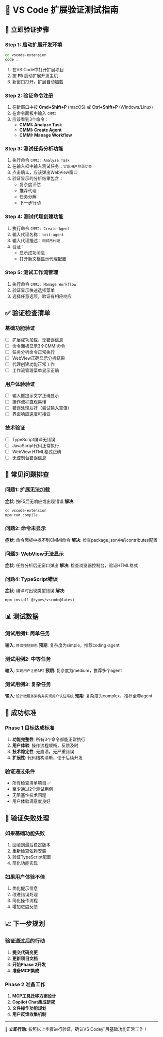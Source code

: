 # 🧪 VS Code 扩展验证测试指南

## 🚀 立即验证步骤

### Step 1: 启动扩展开发环境

```bash
cd vscode-extension
code .
```

1. 在VS Code中打开扩展项目
2. 按 **F5** 启动扩展开发主机
3. 新窗口打开，扩展自动加载

### Step 2: 验证命令注册

1. 在新窗口中按 **Cmd+Shift+P** (macOS) 或 **Ctrl+Shift+P** (Windows/Linux)
2. 在命令面板中输入 `CMMI`
3. 应该看到3个命令：
   - **CMMI: Analyze Task**
   - **CMMI: Create Agent** 
   - **CMMI: Manage Workflow**

### Step 3: 测试任务分析功能

1. 执行命令 `CMMI: Analyze Task`
2. 在输入框中输入测试任务：`实现用户登录功能`
3. 点击确认，应该弹出WebView窗口
4. 验证显示的分析结果包含：
   - 复杂度评估
   - 推荐代理
   - 任务分解
   - 下一步行动

### Step 4: 测试代理创建功能

1. 执行命令 `CMMI: Create Agent`
2. 输入代理名称：`test-agent`
3. 输入代理描述：`测试用代理`
4. 验证：
   - 显示成功消息
   - 打开新文档显示代理配置

### Step 5: 测试工作流管理

1. 执行命令 `CMMI: Manage Workflow`
2. 验证显示快速选择菜单
3. 选择任意选项，验证有相应响应

## ✅ 验证检查清单

### 基础功能验证
- [ ] 扩展成功加载，无错误信息
- [ ] 命令面板显示3个CMMI命令
- [ ] 任务分析命令正常执行
- [ ] WebView正确显示分析结果
- [ ] 代理创建功能正常工作
- [ ] 工作流管理菜单显示正确

### 用户体验验证
- [ ] 输入框提示文字正确显示
- [ ] 操作流程直观易懂
- [ ] 错误处理友好（尝试输入空值）
- [ ] 界面响应速度可接受

### 技术验证
- [ ] TypeScript编译无错误
- [ ] JavaScript代码正常执行
- [ ] WebView HTML格式正确
- [ ] 无控制台错误信息

## 🐛 常见问题排查

### 问题1: 扩展无法加载
**症状**: 按F5后无响应或出现错误
**解决**:
```bash
cd vscode-extension
npm run compile
```

### 问题2: 命令未显示
**症状**: 命令面板中找不到CMMI命令
**解决**: 检查package.json中的contributes配置

### 问题3: WebView无法显示
**症状**: 任务分析后无窗口弹出
**解决**: 检查浏览器控制台，验证HTML格式

### 问题4: TypeScript错误
**症状**: 编译时出现类型错误
**解决**: 
```bash
npm install @types/vscode@latest
```

## 📊 测试数据

### 测试用例1: 简单任务
**输入**: `修改按钮颜色`
**预期**: 复杂度为simple，推荐coding-agent

### 测试用例2: 中等任务  
**输入**: `实现用户注册API`
**预期**: 复杂度为medium，推荐多个agent

### 测试用例3: 复杂任务
**输入**: `设计微服务架构并实现用户认证系统`
**预期**: 复杂度为complex，推荐全套agent

## 🎯 成功标准

### Phase 1 目标达成标准
1. **功能完整性**: 所有3个命令都能正常执行
2. **用户体验**: 操作流程顺畅，反馈及时
3. **技术稳定性**: 无崩溃，无严重错误
4. **扩展性**: 代码结构清晰，便于后续开发

### 验证通过条件
- 所有检查清单项目 ✅
- 至少通过2个测试用例
- 无阻塞性技术问题
- 用户体验满意度良好

## 🔄 验证失败处理

### 如果基础功能失败
1. 回滚到最后稳定版本
2. 重新检查依赖安装
3. 验证TypeScript配置
4. 简化功能实现

### 如果用户体验不佳
1. 优化提示信息
2. 改进错误处理
3. 简化操作流程
4. 增加进度反馈

## 📈 下一步规划

### 验证通过后的行动
1. **提交代码变更**
2. **更新项目文档**
3. **开始Phase 2开发**
4. **准备MCP集成**

### Phase 2 准备工作
1. **MCP工具迁移方案设计**
2. **Copilot Chat集成研究**
3. **文件操作功能规划**
4. **用户反馈收集机制**

---

**🎯 立即行动**: 按照以上步骤进行验证，确认VS Code扩展基础功能正常工作！
